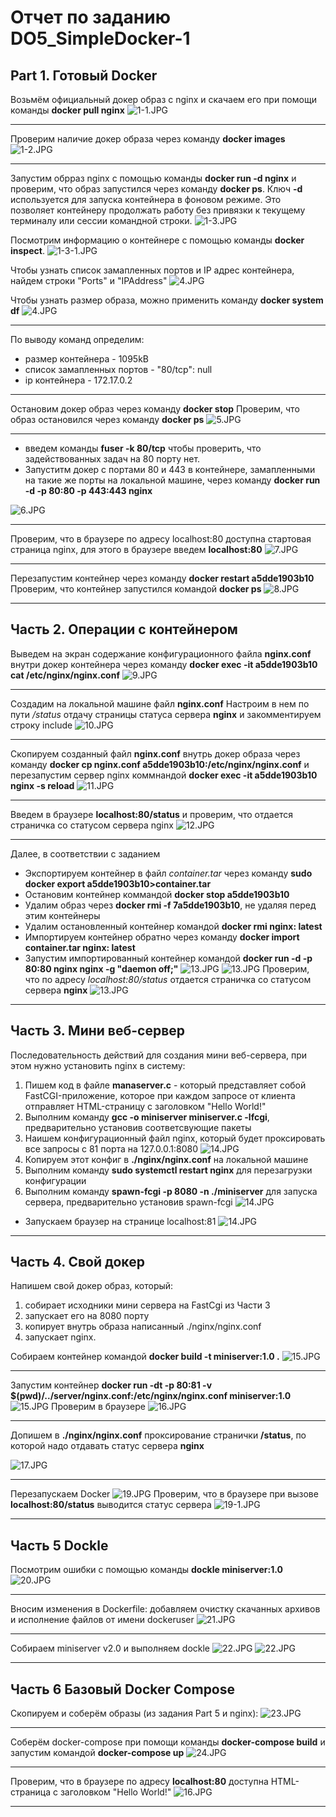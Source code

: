 # Отчет по заданию DO5_SimpleDocker-1

## Part 1. Готовый Docker



Возьмём официальный докер образ с nginx и скачаем его при помощи команды **docker pull nginx**
![1-1.JPG](images/1-1.JPG)

*************************************************************************************************************************
Проверим наличие докер образа через команду **docker images**
![1-2.JPG](images/1-2.JPG)

*************************************************************************************************************************
Запустим обрраз nginx с помощью команды  **docker run -d nginx** и проверим, что образ запустился через команду **docker ps**. 
Ключ **-d** используется для запуска контейнера в фоновом режиме. Это позволяет контейнеру продолжать работу без привязки к текущему терминалу или сессии командной строки.
![1-3.JPG](images/1-3.JPG)

Посмотрим информацию о контейнере c помощью команды **docker inspect**.
![1-3-1.JPG](images/1-3-1.JPG)

Чтобы узнать список замапленных портов и IP адрес контейнера, найдем строки "Ports" и "IPAddress"
![4.JPG](images/1-4.JPG)

Чтобы узнать размер образа, можно применить команду **docker system df**
![4.JPG](images/1-4-1.JPG)

*************************************************************************************************************************
По выводу команд определим:
 - размер контейнера - 1095kB
 - список замапленных портов - "80/tcp": null 
 - ip контейнера - 172.17.0.2
 


*************************************************************************************************************************
Остановим докер образ через команду  **docker stop**
Проверим, что образ остановился через команду  **docker ps**
![5.JPG](images/1-5.JPG)

*************************************************************************************************************************
- введем команды **fuser -k 80/tcp** чтобы проверить, что задействованных задач на 80 порту нет.
- Запуститм докер с портами 80 и 443 в контейнере, замапленными на такие же порты на локальной машине, через команду **docker run -d -p 80:80 -p 443:443 nginx**

![6.JPG](images/1-6.JPG)

*************************************************************************************************************************
Проверим, что в браузере по адресу localhost:80 доступна стартовая страница nginx, для этого в браузере введем **localhost:80**
![7.JPG](images/1-7.JPG)

*************************************************************************************************************************
Перезапустим контейнер через команду **docker restart a5dde1903b10**
Проверим, что контейнер запустился командой **docker ps**
![8.JPG](images/1-8.JPG)

*************************************************************************************************************************


## Часть 2. Операции с контейнером

Выведем на экран содержание конфигурационного файла **nginx.conf** внутри докер контейнера через команду **docker exec -it a5dde1903b10 cat /etc/nginx/nginx.conf**
![9.JPG](images/2-9.JPG)

*************************************************************************************************************************
Создадим на локальной машине файл **nginx.conf**
Настроим в нем по пути */status* отдачу страницы статуса сервера **nginx** и закомментируем строку include
![10.JPG](images/2-10.JPG)

*************************************************************************************************************************
Скопируем созданный файл **nginx.conf** внутрь докер образа через команду **docker cp nginx.conf a5dde1903b10:/etc/nginx/nginx.conf** и перезапустим сервер nginx коммнандой **docker exec -it a5dde1903b10 nginx -s reload**
![11.JPG](images/2-11.JPG)
 
*************************************************************************************************************************
Введем в браузере **localhost:80/status** и проверим, что отдается страничка со статусом сервера nginx
![12.JPG](images/2-12.JPG)

*************************************************************************************************************************
Далее, в соответствии с заданием
 - Экспортируем контейнер в файл *container.tar* через команду **sudo docker export a5dde1903b10>container.tar**
 - Остановим контейнер коммандой **docker stop a5dde1903b10**
 - Удалим образ через **docker rmi -f 7a5dde1903b10**, не удаляя перед этим контейнеры
 - Удалим остановленный контейнер командой **docker rmi nginx: latest**
 - Импортируем контейнер обратно через команду **docker import container.tar nginx: latest**
 - Запустим импортированный контейнер командой **docker run -d -p 80:80 nginx nginx -g "daemon off;"**
![13.JPG](images/2-13-1.JPG) 
![13.JPG](images/2-13-2.JPG)
Проверим, что по адресу *localhost:80/status* отдается страничка со статусом сервера **nginx**
![13.JPG](images/2-13-3.JPG)


*************************************************************************************************************************


## Часть 3. Мини веб-сервер

Последовательность действий для создания мини веб-сервера, при этом нужно установить nginx в систему:
1. Пишем код в файле **manaserver.c** - который представляет собой FastCGI-приложение, которое при каждом запросе от клиента отправляет HTML-страницу с заголовком "Hello World!"
2. Выполним команду **gcc -o miniserver miniserver.c -lfcgi**, предварительно установив соответсвующие пакеты
3. Наишем  конфигурационный файл nginx, который будет проксировать все запросы с 81 порта на 127.0.0.1:8080 
![14.JPG](images/3-14-1.JPG)
4. Копируем этот конфиг в **./nginx/nginx.conf** на локальной машине
5. Выполним команду **sudo systemctl restart nginx** для перезагрузки конфигурации
6. Выполним команду **spawn-fcgi -p 8080 -n ./miniserver** для запуска сервера, предварительно установив spawn-fcgi
![14.JPG](images/3-14-2.JPG)

- Запускаем браузер на странице localhost:81
![14.JPG](images/3-14-3.JPG)
*************************************************************************************************************************


## Часть 4. Свой докер

Напишем свой докер образ, который:

1) собирает исходники мини сервера на FastCgi из Части 3
2) запускает его на 8080 порту
3) копирует внутрь образа написанный ./nginx/nginx.conf
4) запускает nginx.


 Собираем контейнер командой **docker build -t miniserver:1.0 .**
![15.JPG](images/4-15.JPG)

************************************************************************************************************************* 
Запустим контейнер **docker run -dt -p 80:81 -v $(pwd)/../server/nginx.conf:/etc/nginx/nginx.conf miniserver:1.0**
![15.JPG](images/4-15-1.JPG)
Проверим в браузере
![16.JPG](images/4-16.JPG)

*************************************************************************************************************************
Допишем в **./nginx/nginx.conf** проксирование странички **/status**, по которой надо отдавать статус сервера **nginx**

![17.JPG](images/4-17.JPG)


*************************************************************************************************************************
Перезапускаем Docker
![19.JPG](images/4-19.JPG)
Проверим, что в браузере при вызове **localhost:80/status**  выводится статус сервера
![19-1.JPG](images/4-19-1.JPG)
*************************************************************************************************************************


## Часть 5 **Dockle**

 Посмотрим ошибки c помощью команды **dockle miniserver:1.0**
![20.JPG](images/5-20.JPG)

*************************************************************************************************************************
 Вносим изменения в Dockerfile: добавляем очистку скачанных архивов и исполнение файлов от имени dockeruser
![21.JPG](images/5-21.JPG)

*************************************************************************************************************************
Собираем miniserver v2.0 и выполняем dockle
![22.JPG](images/5-22-1.JPG)
![22.JPG](images/5-22-2.JPG)

*************************************************************************************************************************


## Часть 6 Базовый **Docker Compose**

Скопируем и соберём образы (из задания Part 5 и nginx): 
![23.JPG](images/6-23.JPG)

*************************************************************************************************************************
Соберём docker-compose при помощи команды **docker-compose build** и запустим командой **docker-compose up**
![24.JPG](images/6-24.JPG) 

*************************************************************************************************************************
Проверим, что в браузере по адресу **localhost:80** доступна  HTML-страница с заголовком "Hello World!"
![16.JPG](images/4-16.JPG)
*************************************************************************************************************************